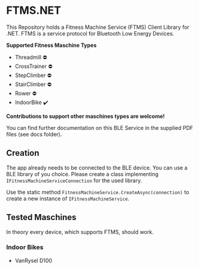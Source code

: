 # FTMS.NET

This Repository holds a Fitness Machine Service (FTMS) Client Library for .NET.
FTMS is a service protocol for Bluetooth Low Energy Devices.

**Supported Fitness Maschine Types**

- Threadmill   :no_entry:
- CrossTrainer :no_entry:
- StepClimber  :no_entry:
- StairClimber :no_entry:
- Rower        :no_entry:
- IndoorBike   :heavy_check_mark:

**Contributions to support other maschines types are welcome!**

You can find further documentation on this BLE Service in the supplied PDF files (see docs folder).

## Creation

The app already needs to be connected to the BLE device. You can use a BLE library of you choice. Please create a class implementing `IFitnessMachineServiceConnection` for the used library.

Use the static method `FitnessMachineService.CreateAsync(connection)` to create a new instance of `IFitnessMachineService`.


## Tested Maschines

In theory every device, which supports FTMS, should work.

### Indoor Bikes

- VanRysel D100